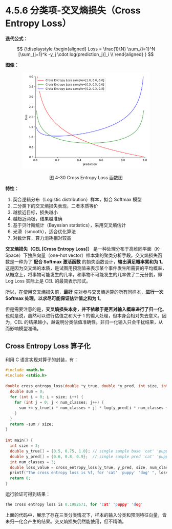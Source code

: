 
# 4.5.6 分类项-交叉熵损失（Cross Entropy Loss）

**迭代公式：**

$$
{\displaystyle 
 \begin{aligned}
   Loss = \frac{1}{N} \sum_{i=1}^N [\sum_{j=1}^k -y_j \cdot log(prediction_j)]_i \\
 \end{aligned}
}
$$

**图像：**

<center>
<figure>
   <img  
      width = "400" height = "300"
      src="../../Pictures/CrossEntropy_loss.png" alt="">
    <figcaption>
      <p>图 4-30 Cross Entropy Loss 函数图</p>
   </figcaption>
</figure>
</center>

**特性：**

1. 契合逻辑分布（Logistic distribution）样本，拟合 Softmax 模型
2. 二分类下的交叉熵损失表现，二者本质等价 
3. 越接近目标，损失越小
4. 越趋近两极，结果越准确
5. 基于贝叶斯统计（Bayesian statistics），采用交叉熵估计
6. 光滑（smooth），适合优化算法
7. 对数计算，算力消耗相对较高

**交叉熵损失（CEL [Cross Entropy Loss]）** 是一种处理分布于高维同平面（K-Space）下独热向量（one-hot vector）样本集的聚类分析手段。交叉熵损失函数是一种为了 **配合 Softmax 激活函数** 的损失函数设计，**输出满足概率累和为 1**。这是因为交叉熵的本质，是试图用预测值来表示某个事件发生所需要的平均概率，从概念上，将事物可能发生的几率，和事物不可能发生的几率做了二元分割，即 Log Loss 实际上是 CEL 的最简表示形式。

所以，在使用交叉熵损失前，**最好** 先对参与交叉熵运算的所有同样本，**进行一次 Softmax 处理，以求尽可能保证估计值之和为 1**。

但是需要注意的是，**交叉熵损失本身，并不依赖于是否对输入概率进行了归一化**。也就是说，虽然可以进行估值之和大于 1 的输入处理，但本身会相对失去意义。因为，CEL 的结果越小，越说明分类估值准确性。非归一化输入只会干扰结果，从而影响模型准确。

## **Cross Entropy Loss 算子化**

利用 C 语言实现对算子的封装，有：

```C
#include <math.h>
#include <stdio.h>

double cross_entropy_loss(double *y_true, double *y_pred, int size, int num_classes) {
  double sum = 0;
  for (int i = 0; i < size; i++) {
    for (int j = 0; j < num_classes; j++) {
      sum += y_true[i * num_classes + j] * log(y_pred[i * num_classes + j]);
    }
  }
  return -sum / size;
}

int main() {
  int size = 3;
  double y_true[] = {0.5, 0.75, 1.0}; // single sample base 'cat' 'puppy' 'dog'
  double y_pred[] = {0.6, 0.8, 0.9};  // single sample pred 'cat' 'puppy' 'dog'
  int num_classes = 3;
  double loss_value = cross_entropy_loss(y_true, y_pred, size, num_classes);
  printf("The cross entropy loss is %f, for 'cat' 'puppy' 'dog' ", loss_value);
  return 0;
}
```

运行验证可得到结果：

```C
The cross entropy loss is 0.1982671, for 'cat' 'puppy' 'dog'
```

上面的代码中，展示了存在三类分类情况下，样本的输入分类和预测特征向量，皆未归一化会产生的结果。交叉熵损失仍然能使用，但不精确。


[ref]: References_4.md
